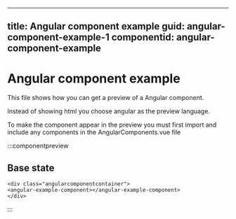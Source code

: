 ﻿---
title: Angular component example
guid: angular-component-example-1
componentid: angular-component-example
----
# Angular component example 
This file shows how you can get a preview of a Angular component.

Instead of showing html you choose angular as the preview language.

To make the component appear in the preview you must first import and include any components in the AngularComponents.vue file

:::componentpreview
## Base state
```angular
<div class="angularcomponentcontainer">
<angular-example-component></angular-example-component>
</div>
```
:::
